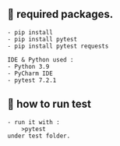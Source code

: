 ## 🔹 required packages.
    - pip install 
    - pip install pytest
    - pip install pytest requests

    IDE & Python used : 
    - Python 3.9 
    - PyCharm IDE 
    - pytest 7.2.1

## 🔹 how to run test 
    - run it with : 
        >pytest 
    under test folder. 